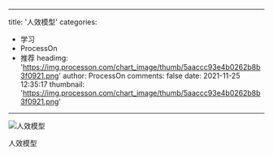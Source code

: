 
---
title: '人效模型'
categories: 
 - 学习
 - ProcessOn
 - 推荐
headimg: 'https://img.processon.com/chart_image/thumb/5aaccc93e4b0262b8b3f0921.png'
author: ProcessOn
comments: false
date: 2021-11-25 12:35:17
thumbnail: 'https://img.processon.com/chart_image/thumb/5aaccc93e4b0262b8b3f0921.png'
---

<div>   
<img class="thumb" alt="人效模型" src="https://img.processon.com/chart_image/thumb/5aaccc93e4b0262b8b3f0921.png" referrerpolicy="no-referrer">
<p>人效模型</p>  
</div>
            